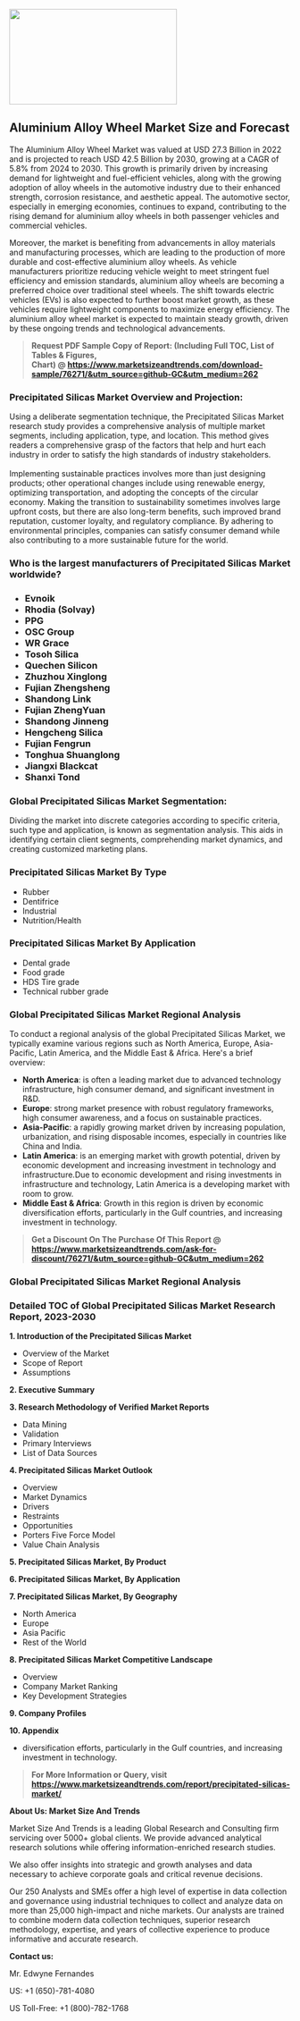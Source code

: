 <p><img class="alignnone size-medium wp-image-20088" src="https://ffe5etoiles.com/wp-content/uploads/2024/12/MST1-300x171.png" alt="" width="300" height="171" /></p><h2>Aluminium Alloy Wheel Market Size and Forecast</h2><p>The Aluminium Alloy Wheel Market was valued at USD 27.3 Billion in 2022 and is projected to reach USD 42.5 Billion by 2030, growing at a CAGR of 5.8% from 2024 to 2030. This growth is primarily driven by increasing demand for lightweight and fuel-efficient vehicles, along with the growing adoption of alloy wheels in the automotive industry due to their enhanced strength, corrosion resistance, and aesthetic appeal. The automotive sector, especially in emerging economies, continues to expand, contributing to the rising demand for aluminium alloy wheels in both passenger vehicles and commercial vehicles.</p><p>Moreover, the market is benefiting from advancements in alloy materials and manufacturing processes, which are leading to the production of more durable and cost-effective aluminium alloy wheels. As vehicle manufacturers prioritize reducing vehicle weight to meet stringent fuel efficiency and emission standards, aluminium alloy wheels are becoming a preferred choice over traditional steel wheels. The shift towards electric vehicles (EVs) is also expected to further boost market growth, as these vehicles require lightweight components to maximize energy efficiency. The aluminium alloy wheel market is expected to maintain steady growth, driven by these ongoing trends and technological advancements.</p></p><blockquote id="" class=""><strong>Request PDF Sample Copy of Report: (Including Full TOC, List of Tables &amp; Figures, Chart)&nbsp;@&nbsp;<strong><a href="https://www.marketsizeandtrends.com/download-sample/76271/&utm_source=github-GC&utm_medium=262" target="_blank">https://www.marketsizeandtrends.com/download-sample/76271/&utm_source=github-GC&utm_medium=262</a></strong></strong></blockquote><h3 id="" class="">Precipitated Silicas Market&nbsp;Overview and Projection:</h3><p id="" class="">Using a deliberate segmentation technique, the Precipitated Silicas Market research study provides a comprehensive analysis of multiple market segments, including application, type, and location. This method gives readers a comprehensive grasp of the factors that help and hurt each industry in order to satisfy the high standards of industry stakeholders. <br /> <br />Implementing sustainable practices involves more than just designing products; other operational changes include using renewable energy, optimizing transportation, and adopting the concepts of the circular economy. Making the transition to sustainability sometimes involves large upfront costs, but there are also long-term benefits, such improved brand reputation, customer loyalty, and regulatory compliance. By adhering to environmental principles, companies can satisfy consumer demand while also contributing to a more sustainable future for the world.</p><h3 id="" class="">Who is the largest manufacturers of&nbsp;Precipitated Silicas Market worldwide?</h3><h3 class=""><p><ul><li>Evnoik </li><li> Rhodia (Solvay) </li><li> PPG </li><li> OSC Group </li><li> WR Grace </li><li> Tosoh Silica </li><li> Quechen Silicon </li><li> Zhuzhou Xinglong </li><li> Fujian Zhengsheng </li><li> Shandong Link </li><li> Fujian ZhengYuan </li><li> Shandong Jinneng </li><li> Hengcheng Silica </li><li> Fujian Fengrun </li><li> Tonghua Shuanglong </li><li> Jiangxi Blackcat </li><li> Shanxi Tond</li></ul></p></h3><h3 id="" class="">Global&nbsp;Precipitated Silicas Market Segmentation:</h3><p id="" class="">Dividing the market into discrete categories according to specific criteria, such type and application, is known as segmentation analysis. This aids in identifying certain client segments, comprehending market dynamics, and creating customized marketing plans.</p><h3 id="" class="">Precipitated Silicas Market&nbsp;By Type</h3><p><p><ul><li>Rubber </li><li> Dentifrice </li><li> Industrial </li><li> Nutrition/Health</p></li></ul></p></p><h3 id="" class="">Precipitated Silicas Market&nbsp;By Application</h3><p class=""><p><ul><li>Dental grade </li><li> Food grade </li><li> HDS Tire grade </li><li> Technical rubber grade</li></ul></p></p><h3 id="" class="">Global Precipitated Silicas Market Regional Analysis</h3><p id="" class="">To conduct a regional analysis of the global Precipitated Silicas Market, we typically examine various regions such as North America, Europe, Asia-Pacific, Latin America, and the Middle East &amp; Africa. Here's a brief overview:</p><ul><li><strong>North America</strong>: is often a leading market due to advanced technology infrastructure, high consumer demand, and significant investment in R&amp;D.</li><li><strong>Europe</strong>: strong market presence with robust regulatory frameworks, high consumer awareness, and a focus on sustainable practices.</li><li><strong>Asia-Pacific</strong>: a rapidly growing market driven by increasing population, urbanization, and rising disposable incomes, especially in countries like China and India.</li><li><strong>Latin America</strong>: is an emerging market with growth potential, driven by economic development and increasing investment in technology and infrastructure.Due to economic development and rising investments in infrastructure and technology, Latin America is a developing market with room to grow.</li><li><strong>Middle East &amp; Africa</strong>: Growth in this region is driven by economic diversification efforts, particularly in the Gulf countries, and increasing investment in technology.</li></ul><blockquote id="" class=""><strong>Get a Discount On The Purchase Of This Report @ <strong><a href="https://www.marketsizeandtrends.com/ask-for-discount/76271/&utm_source=github-GC&utm_medium=262" target="_blank">https://www.marketsizeandtrends.com/ask-for-discount/76271/&utm_source=github-GC&utm_medium=262</a></strong></strong></blockquote><h3 id="" class="">Global Precipitated Silicas Market Regional Analysis</h3><h3 id="" class="">Detailed TOC of Global Precipitated Silicas Market Research Report, 2023-2030</h3><p id="" class=""><strong>1. Introduction of the Precipitated Silicas Market</strong></p><ul><li>Overview of the Market</li><li>Scope of Report</li><li>Assumptions</li></ul><p id="" class=""><strong>2. Executive Summary</strong></p><p id="" class=""><strong>3. Research Methodology of Verified Market Reports</strong></p><ul><li>Data Mining</li><li>Validation</li><li>Primary Interviews</li><li>List of Data Sources</li></ul><p id="" class=""><strong>4. Precipitated Silicas Market Outlook</strong></p><ul><li>Overview</li><li>Market Dynamics</li><li>Drivers</li><li>Restraints</li><li>Opportunities</li><li>Porters Five Force Model</li><li>Value Chain Analysis</li></ul><p id="" class=""><strong>5. Precipitated Silicas Market, By Product</strong></p><p id="" class=""><strong>6. Precipitated Silicas Market, By Application</strong></p><p id="" class=""><strong>7. Precipitated Silicas Market, By Geography</strong></p><ul><li>North America</li><li>Europe</li><li>Asia Pacific</li><li>Rest of the World</li></ul><p id="" class=""><strong>8. Precipitated Silicas Market Competitive Landscape</strong></p><ul><li>Overview</li><li>Company Market Ranking</li><li>Key Development Strategies</li></ul><p id="" class=""><strong>9. Company Profiles</strong></p><p id="" class=""><strong>10. Appendix</strong></p><ul><li>diversification efforts, particularly in the Gulf countries, and increasing investment in technology.</li></ul><blockquote id="" class=""><strong>For More Information or Query, visit <strong><strong><a href="https://www.marketsizeandtrends.com/report/precipitated-silicas-market/" target="_blank">https://www.marketsizeandtrends.com/report/precipitated-silicas-market/</a></strong></strong></strong></blockquote><p id="" class=""><strong>About Us: Market Size And Trends</strong></p><p id="" class="">Market Size And Trends is a leading Global Research and Consulting firm servicing over 5000+ global clients. We provide advanced analytical research solutions while offering information-enriched research studies.</p><p id="" class="">We also offer insights into strategic and growth analyses and data necessary to achieve corporate goals and critical revenue decisions.</p><p id="" class="">Our 250 Analysts and SMEs offer a high level of expertise in data collection and governance using industrial techniques to collect and analyze data on more than 25,000 high-impact and niche markets. Our analysts are trained to combine modern data collection techniques, superior research methodology, expertise, and years of collective experience to produce informative and accurate research.</p><p id="" class=""><strong>Contact us:</strong></p><p id="" class="">Mr. Edwyne Fernandes</p><p id="" class="">US: +1 (650)-781-4080</p><p id="" class="">US Toll-Free: +1 (800)-782-1768</p>
